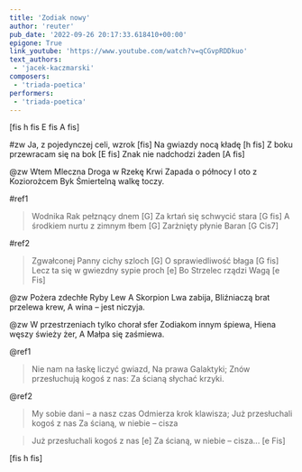```yaml
---
title: 'Zodiak nowy'
author: 'reuter'
pub_date: '2022-09-26 20:17:33.618410+00:00'
epigone: True
link_youtube: 'https://www.youtube.com/watch?v=qCGvpRDDkuo'
text_authors:
 - 'jacek-kaczmarski'
composers:
 - 'triada-poetica'
performers:
 - 'triada-poetica'
---
```


[fis h fis E fis A fis]

#zw
Ja, z pojedynczej celi, wzrok [fis]
Na gwiazdy nocą kładę [h fis]
Z boku przewracam się na bok [E fis]
Znak nie nadchodzi żaden [A fis]

@zw
Wtem Mleczna Droga w Rzekę Krwi
Zapada o północy
I oto z Koziorożcem Byk
Śmiertelną walkę toczy.

#ref1
>Wodnika Rak pełznący dnem [G]
>Za krtań się schwycić stara [G fis]
>A środkiem nurtu z zimnym łbem [G]
>Zarżnięty płynie Baran [G Cis7]

#ref2
>Zgwałconej Panny cichy szloch [G]
>O sprawiedliwość błaga [G fis]
>Lecz ta się w gwiezdny sypie proch [e]
>Bo Strzelec rządzi Wagą [e Fis]

@zw
Pożera zdechłe Ryby Lew
A Skorpion Lwa zabija,
Bliźniaczą brat przelewa krew,
A wina – jest niczyja.

@zw
W przestrzeniach tylko chorał sfer
Zodiakom innym śpiewa,
Hiena węszy świeży żer,
A Małpa się zaśmiewa.

@ref1
>Nie nam na łaskę liczyć gwiazd,
>Na prawa Galaktyki;
>Znów przesłuchują kogoś z nas:
>Za ścianą słychać krzyki.

@ref2
>My sobie dani – a nasz czas
>Odmierza krok klawisza;
>Już przesłuchali kogoś z nas
>Za ścianą, w niebie – cisza

>Już przesłuchali kogoś z nas [e]
>Za ścianą, w niebie – cisza... [e Fis]

[fis h fis]